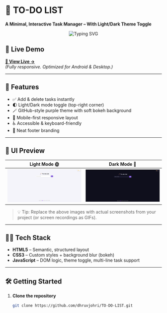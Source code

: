 

# 📝 TO-DO LIST  
**A Minimal, Interactive Task Manager – With Light/Dark Theme Toggle**

<p align="center">
  <img src="https://readme-typing-svg.herokuapp.com?font=Fira+Code&size=24&pause=1000&color=7A1EA1&center=true&vCenter=true&width=435&lines=Plan+it+✓+Do+it+✓+Done!+🟣" alt="Typing SVG" />
</p>

## 🚀 Live Demo  
**[🔗 View Live →](https://dhruvjohri.github.io/TO-DO-LIST/)**  
*(Fully responsive. Optimized for Android & Desktop.)*

---

## 🎨 Features

- ✅ Add & delete tasks instantly  
- 🌓 Light/Dark mode toggle (top-right corner)  
- 🪄 GitHub-style purple theme with soft bokeh background  
- 📱 Mobile-first responsive layout  
- ♿ Accessible & keyboard-friendly  
- 👣 Neat footer branding

---

## 📸 UI Preview

| Light Mode 🌞 | Dark Mode 🌚 |
|--------------|--------------|
| ![Light Mode Screenshot](https://github.com/DhruvJohri/TO-DO-LIST/blob/main/To%20Do%20light.png) | ![Dark Mode Screenshot](https://github.com/DhruvJohri/TO-DO-LIST/blob/main/To%20do%20dark.png) |

> 💡 Tip: Replace the above images with actual screenshots from your project (or screen recordings as GIFs).

---

## 🧑‍💻 Tech Stack

- **HTML5** – Semantic, structured layout  
- **CSS3** – Custom styles + background blur (bokeh)  
- **JavaScript** – DOM logic, theme toggle, multi-line task support  

---

## 🛠️ Getting Started

1. **Clone the repository**  
   ```bash
   git clone https://github.com/dhruvjohri/TO-DO-LIST.git
